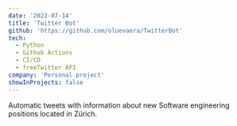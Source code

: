 ```yaml
---
date: '2022-07-14'
title: 'Twitter Bot'
github: 'https://github.com/oluevaera/TwitterBot'
tech:
  - Python
  - Github Actions
  - CI/CD
  - freeTwitter API
company: 'Personal project'
showInProjects: false
---
```


Automatic tweets with information about new Software engineering positions located in Zürich.
